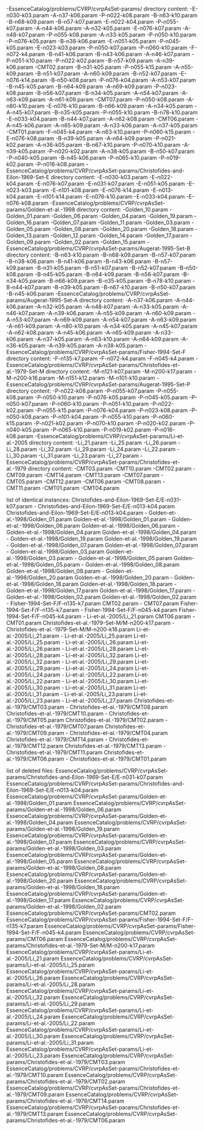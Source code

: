 -EssenceCatalog/problems/CVRP/cvrpAsSet-params/ directory content:
	-E-n030-k03.param
	-A-n37-k06.param
	-P-n022-k08.param
	-B-n63-k10.param
	-B-n68-k09.param
	-B-n57-k07.param
	-E-n022-k04.param
	-P-n055-k07.param
	-A-n44-k06.param
	-A-n32-k05.param
	-E-n076-k07.param
	-A-n48-k07.param
	-P-n055-k08.param
	-A-n33-k05.param
	-P-n050-k10.param
	-P-n076-k05.param
	-B-n38-k06.param
	-E-n051-k05.param
	-P-n045-k05.param
	-E-n023-k03.param
	-P-n050-k07.param
	-P-n060-k10.param
	-F-n072-k4.param
	-B-n41-k06.param
	-B-n43-k06.param
	-A-n46-k07.param
	-P-n051-k10.param
	-P-n022-k02.param
	-B-n57-k09.param
	-A-n39-k06.param
	-CMT02.param
	-B-n31-k05.param
	-P-n055-k15.param
	-A-n55-k09.param
	-B-n51-k07.param
	-A-n60-k09.param
	-B-n52-k07.param
	-E-n076-k14.param
	-B-n50-k08.param
	-P-n076-k04.param
	-A-n53-k07.param
	-B-n45-k05.param
	-B-n64-k09.param
	-A-n69-k09.param
	-P-n023-k08.param
	-B-n56-k07.param
	-B-n34-k05.param
	-A-n54-k07.param
	-A-n63-k09.param
	-A-n61-k09.param
	-CMT07.param
	-P-n050-k08.param
	-A-n80-k10.param
	-E-n076-k10.param
	-B-n66-k09.param
	-A-n34-k05.param
	-A-n45-k07.param
	-B-n35-k05.param
	-P-n055-k10.param
	-B-n78-k10.param
	-E-n033-k04.param
	-B-n44-k07.param
	-A-n62-k08.param
	-CMT06.param
	-A-n45-k06.param
	-A-n65-k09.param
	-A-n33-k06.param
	-A-n37-k05.param
	-CMT01.param
	-F-n045-k4.param
	-A-n63-k10.param
	-P-n060-k15.param
	-E-n076-k08.param
	-B-n39-k05.param
	-A-n64-k09.param
	-P-n021-k02.param
	-A-n36-k05.param
	-B-n67-k10.param
	-P-n070-k10.param
	-A-n39-k05.param
	-P-n020-k02.param
	-A-n38-k05.param
	-B-n50-k07.param
	-P-n040-k05.param
	-B-n45-k06.param
	-P-n065-k10.param
	-P-n019-k02.param
	-P-n016-k08.param
	-EssenceCatalog/problems/CVRP/cvrpAsSet-params/Christofides-and-Eilon-1969-Set-E directory content:
		-E-n030-k03.param
		-E-n022-k04.param
		-E-n076-k07.param
		-E-n031-k07.param
		-E-n051-k05.param
		-E-n023-k03.param
		-E-n101-k08.param
		-E-n076-k14.param
		-E-n013-k04.param
		-E-n101-k14.param
		-E-n076-k10.param
		-E-n033-k04.param
		-E-n076-k08.param
	-EssenceCatalog/problems/CVRP/cvrpAsSet-params/Golden-et-al.-1998 directory content:
		-Golden_10.param
		-Golden_01.param
		-Golden_06.param
		-Golden_04.param
		-Golden_19.param
		-Golden_16.param
		-Golden_07.param
		-Golden_11.param
		-Golden_03.param
		-Golden_05.param
		-Golden_08.param
		-Golden_20.param
		-Golden_18.param
		-Golden_13.param
		-Golden_12.param
		-Golden_14.param
		-Golden_17.param
		-Golden_09.param
		-Golden_02.param
		-Golden_15.param
	-EssenceCatalog/problems/CVRP/cvrpAsSet-params/Augerat-1995-Set-B directory content:
		-B-n63-k10.param
		-B-n68-k09.param
		-B-n57-k07.param
		-B-n38-k06.param
		-B-n41-k06.param
		-B-n43-k06.param
		-B-n57-k09.param
		-B-n31-k05.param
		-B-n51-k07.param
		-B-n52-k07.param
		-B-n50-k08.param
		-B-n45-k05.param
		-B-n64-k09.param
		-B-n56-k07.param
		-B-n34-k05.param
		-B-n66-k09.param
		-B-n35-k05.param
		-B-n78-k10.param
		-B-n44-k07.param
		-B-n39-k05.param
		-B-n67-k10.param
		-B-n50-k07.param
		-B-n45-k06.param
	-EssenceCatalog/problems/CVRP/cvrpAsSet-params/Augerat-1995-Set-A directory content:
		-A-n37-k06.param
		-A-n44-k06.param
		-A-n32-k05.param
		-A-n48-k07.param
		-A-n33-k05.param
		-A-n46-k07.param
		-A-n39-k06.param
		-A-n55-k09.param
		-A-n60-k09.param
		-A-n53-k07.param
		-A-n69-k09.param
		-A-n54-k07.param
		-A-n63-k09.param
		-A-n61-k09.param
		-A-n80-k10.param
		-A-n34-k05.param
		-A-n45-k07.param
		-A-n62-k08.param
		-A-n45-k06.param
		-A-n65-k09.param
		-A-n33-k06.param
		-A-n37-k05.param
		-A-n63-k10.param
		-A-n64-k09.param
		-A-n36-k05.param
		-A-n39-k05.param
		-A-n38-k05.param
	-EssenceCatalog/problems/CVRP/cvrpAsSet-params/Fisher-1994-Set-F directory content:
		-F-n135-k7.param
		-F-n072-k4.param
		-F-n045-k4.param
	-EssenceCatalog/problems/CVRP/cvrpAsSet-params/Christofides-et-al.-1979-Set-M directory content:
		-M-n121-k07.param
		-M-n200-k17.param
		-M-n200-k16.param
		-M-n151-k12.param
		-M-n101-k10.param
	-EssenceCatalog/problems/CVRP/cvrpAsSet-params/Augerat-1995-Set-P directory content:
		-P-n022-k08.param
		-P-n055-k07.param
		-P-n055-k08.param
		-P-n050-k10.param
		-P-n076-k05.param
		-P-n045-k05.param
		-P-n050-k07.param
		-P-n060-k10.param
		-P-n051-k10.param
		-P-n022-k02.param
		-P-n055-k15.param
		-P-n076-k04.param
		-P-n023-k08.param
		-P-n050-k08.param
		-P-n101-k04.param
		-P-n055-k10.param
		-P-n060-k15.param
		-P-n021-k02.param
		-P-n070-k10.param
		-P-n020-k02.param
		-P-n040-k05.param
		-P-n065-k10.param
		-P-n019-k02.param
		-P-n016-k08.param
	-EssenceCatalog/problems/CVRP/cvrpAsSet-params/Li-et-al.-2005 directory content:
		-Li_21.param
		-Li_25.param
		-Li_26.param
		-Li_28.param
		-Li_32.param
		-Li_29.param
		-Li_24.param
		-Li_22.param
		-Li_30.param
		-Li_31.param
		-Li_23.param
		-Li_27.param
	-EssenceCatalog/problems/CVRP/cvrpAsSet-params/Christofides-et-al.-1979 directory content:
		-CMT03.param
		-CMT10.param
		-CMT02.param
		-CMT09.param
		-CMT14.param
		-CMT13.param
		-CMT07.param
		-CMT05.param
		-CMT12.param
		-CMT06.param
		-CMT08.param
		-CMT11.param
		-CMT01.param
		-CMT04.param

list of identical instances:
Christofides-and-Eilon-1969-Set-E/E-n031-k07.param - Christofides-and-Eilon-1969-Set-E/E-n013-k04.param
	Christofides-and-Eilon-1969-Set-E/E-n013-k04.param - Golden-et-al.-1998/Golden_01.param
	Golden-et-al.-1998/Golden_01.param - Golden-et-al.-1998/Golden_06.param
	Golden-et-al.-1998/Golden_06.param - Golden-et-al.-1998/Golden_04.param
	Golden-et-al.-1998/Golden_04.param - Golden-et-al.-1998/Golden_19.param
	Golden-et-al.-1998/Golden_19.param - Golden-et-al.-1998/Golden_07.param
	Golden-et-al.-1998/Golden_07.param - Golden-et-al.-1998/Golden_03.param
	Golden-et-al.-1998/Golden_03.param - Golden-et-al.-1998/Golden_05.param
	Golden-et-al.-1998/Golden_05.param - Golden-et-al.-1998/Golden_08.param
	Golden-et-al.-1998/Golden_08.param - Golden-et-al.-1998/Golden_20.param
	Golden-et-al.-1998/Golden_20.param - Golden-et-al.-1998/Golden_18.param
	Golden-et-al.-1998/Golden_18.param - Golden-et-al.-1998/Golden_17.param
	Golden-et-al.-1998/Golden_17.param - Golden-et-al.-1998/Golden_02.param
	Golden-et-al.-1998/Golden_02.param - Fisher-1994-Set-F/F-n135-k7.param
	CMT02.param - CMT07.param
	Fisher-1994-Set-F/F-n135-k7.param - Fisher-1994-Set-F/F-n045-k4.param
	Fisher-1994-Set-F/F-n045-k4.param - Li-et-al.-2005/Li_21.param
	CMT06.param - CMT01.param
	Christofides-et-al.-1979-Set-M/M-n200-k17.param - Christofides-et-al.-1979-Set-M/M-n200-k16.param
	Li-et-al.-2005/Li_21.param - Li-et-al.-2005/Li_25.param
	Li-et-al.-2005/Li_25.param - Li-et-al.-2005/Li_26.param
	Li-et-al.-2005/Li_26.param - Li-et-al.-2005/Li_28.param
	Li-et-al.-2005/Li_28.param - Li-et-al.-2005/Li_32.param
	Li-et-al.-2005/Li_32.param - Li-et-al.-2005/Li_29.param
	Li-et-al.-2005/Li_29.param - Li-et-al.-2005/Li_24.param
	Li-et-al.-2005/Li_24.param - Li-et-al.-2005/Li_22.param
	Li-et-al.-2005/Li_22.param - Li-et-al.-2005/Li_30.param
	Li-et-al.-2005/Li_30.param - Li-et-al.-2005/Li_31.param
	Li-et-al.-2005/Li_31.param - Li-et-al.-2005/Li_23.param
	Li-et-al.-2005/Li_23.param - Li-et-al.-2005/Li_27.param
	Christofides-et-al.-1979/CMT03.param - Christofides-et-al.-1979/CMT08.param
	Christofides-et-al.-1979/CMT10.param - Christofides-et-al.-1979/CMT05.param
	Christofides-et-al.-1979/CMT02.param - Christofides-et-al.-1979/CMT07.param
	Christofides-et-al.-1979/CMT09.param - Christofides-et-al.-1979/CMT04.param
	Christofides-et-al.-1979/CMT14.param - Christofides-et-al.-1979/CMT12.param
	Christofides-et-al.-1979/CMT13.param - Christofides-et-al.-1979/CMT11.param
	Christofides-et-al.-1979/CMT06.param - Christofides-et-al.-1979/CMT01.param

list of deleted files:
EssenceCatalog/problems/CVRP/cvrpAsSet-params/Christofides-and-Eilon-1969-Set-E/E-n031-k07.param
	EssenceCatalog/problems/CVRP/cvrpAsSet-params/Christofides-and-Eilon-1969-Set-E/E-n013-k04.param
	EssenceCatalog/problems/CVRP/cvrpAsSet-params/Golden-et-al.-1998/Golden_01.param
	EssenceCatalog/problems/CVRP/cvrpAsSet-params/Golden-et-al.-1998/Golden_06.param
	EssenceCatalog/problems/CVRP/cvrpAsSet-params/Golden-et-al.-1998/Golden_04.param
	EssenceCatalog/problems/CVRP/cvrpAsSet-params/Golden-et-al.-1998/Golden_19.param
	EssenceCatalog/problems/CVRP/cvrpAsSet-params/Golden-et-al.-1998/Golden_07.param
	EssenceCatalog/problems/CVRP/cvrpAsSet-params/Golden-et-al.-1998/Golden_03.param
	EssenceCatalog/problems/CVRP/cvrpAsSet-params/Golden-et-al.-1998/Golden_05.param
	EssenceCatalog/problems/CVRP/cvrpAsSet-params/Golden-et-al.-1998/Golden_08.param
	EssenceCatalog/problems/CVRP/cvrpAsSet-params/Golden-et-al.-1998/Golden_20.param
	EssenceCatalog/problems/CVRP/cvrpAsSet-params/Golden-et-al.-1998/Golden_18.param
	EssenceCatalog/problems/CVRP/cvrpAsSet-params/Golden-et-al.-1998/Golden_17.param
	EssenceCatalog/problems/CVRP/cvrpAsSet-params/Golden-et-al.-1998/Golden_02.param
	EssenceCatalog/problems/CVRP/cvrpAsSet-params/CMT02.param
	EssenceCatalog/problems/CVRP/cvrpAsSet-params/Fisher-1994-Set-F/F-n135-k7.param
	EssenceCatalog/problems/CVRP/cvrpAsSet-params/Fisher-1994-Set-F/F-n045-k4.param
	EssenceCatalog/problems/CVRP/cvrpAsSet-params/CMT06.param
	EssenceCatalog/problems/CVRP/cvrpAsSet-params/Christofides-et-al.-1979-Set-M/M-n200-k17.param
	EssenceCatalog/problems/CVRP/cvrpAsSet-params/Li-et-al.-2005/Li_21.param
	EssenceCatalog/problems/CVRP/cvrpAsSet-params/Li-et-al.-2005/Li_25.param
	EssenceCatalog/problems/CVRP/cvrpAsSet-params/Li-et-al.-2005/Li_26.param
	EssenceCatalog/problems/CVRP/cvrpAsSet-params/Li-et-al.-2005/Li_28.param
	EssenceCatalog/problems/CVRP/cvrpAsSet-params/Li-et-al.-2005/Li_32.param
	EssenceCatalog/problems/CVRP/cvrpAsSet-params/Li-et-al.-2005/Li_29.param
	EssenceCatalog/problems/CVRP/cvrpAsSet-params/Li-et-al.-2005/Li_24.param
	EssenceCatalog/problems/CVRP/cvrpAsSet-params/Li-et-al.-2005/Li_22.param
	EssenceCatalog/problems/CVRP/cvrpAsSet-params/Li-et-al.-2005/Li_30.param
	EssenceCatalog/problems/CVRP/cvrpAsSet-params/Li-et-al.-2005/Li_31.param
	EssenceCatalog/problems/CVRP/cvrpAsSet-params/Li-et-al.-2005/Li_23.param
	EssenceCatalog/problems/CVRP/cvrpAsSet-params/Christofides-et-al.-1979/CMT03.param
	EssenceCatalog/problems/CVRP/cvrpAsSet-params/Christofides-et-al.-1979/CMT10.param
	EssenceCatalog/problems/CVRP/cvrpAsSet-params/Christofides-et-al.-1979/CMT02.param
	EssenceCatalog/problems/CVRP/cvrpAsSet-params/Christofides-et-al.-1979/CMT09.param
	EssenceCatalog/problems/CVRP/cvrpAsSet-params/Christofides-et-al.-1979/CMT14.param
	EssenceCatalog/problems/CVRP/cvrpAsSet-params/Christofides-et-al.-1979/CMT13.param
	EssenceCatalog/problems/CVRP/cvrpAsSet-params/Christofides-et-al.-1979/CMT06.param
